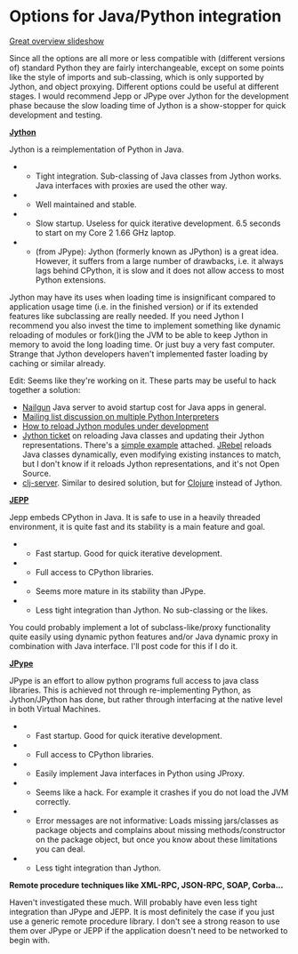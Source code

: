 # Options for Java/Python integration #

[Great overview slideshow](http://www.slideshare.net/onyame/mixing-python-and-java)

Since all the options are all more or less compatible with (different versions of) standard Python they are fairly interchangeable, except on some points like the style of imports and sub-classing, which is only supported by Jython, and object proxying. Different options could be useful at different stages. I would recommend Jepp or JPype over Jython for the development phase because the slow loading time of Jython is a show-stopper for quick development and testing.


**[Jython](http://www.jython.org)**

Jython is a reimplementation of Python in Java.

  * + Tight integration. Sub-classing of Java classes from Jython works. Java interfaces with proxies are used the other way.
  * + Well maintained and stable.
  * - Slow startup. Useless for quick iterative development. 6.5 seconds to start on my Core 2 1.66 GHz laptop.
  * - (from JPype): Jython (formerly known as JPython) is a great idea. However, it suffers from a large number of drawbacks, i.e. it always lags behind CPython, it is slow and it does not allow access to most Python extensions.

Jython may have its uses when loading time is insignificant compared to application usage time (i.e. in the finished version) or if its extended features like subclassing are really needed. If you need Jython I recommend you also invest the time to implement something like dynamic reloading of modules or fork()ing the JVM to be able to keep Jython in memory to avoid the long loading time. Or just buy a very fast computer. Strange that Jython developers haven't implemented faster loading by caching or similar already.

Edit: Seems like they're working on it. These parts may be useful to hack together a solution:
  * [Nailgun](http://www.martiansoftware.com/nailgun/index.html) Java server to avoid startup cost for Java apps in general.
  * [Mailing list discussion on multiple Python Interpreters](http://old.nabble.com/Multiple-PythonInterpreters--reloading-modules-td15755811.html)
  * [How to reload Jython modules under development](http://pyunit.sourceforge.net/notes/reloading.html)
  * [Jython ticket](http://bugs.jython.org/issue1411) on reloading Java classes and updating their Jython representations. There's a [simple example](http://bugs.jython.org/file751/ClassReloader.java) attached. [JRebel](http://www.zeroturnaround.com/jrebel/) reloads Java classes dynamically, even modifying existing instances to match, but I don't know if it reloads Jython representations, and it's not Open Source.
  * [clj-server](http://github.com/Neronus/clj-server). Similar to desired solution, but for [Clojure](http://clojure.org) instead of Jython.


**[JEPP](http://jepp.sourceforge.net/usage.html)**

Jepp embeds CPython in Java. It is safe to use in a heavily threaded environment, it is quite fast and its stability is a main feature and goal.

  * + Fast startup. Good for quick iterative development.
  * + Full access to CPython libraries.
  * + Seems more mature in its stability than JPype.
  * - Less tight integration than Jython. No sub-classing or the likes.

You could probably implement a lot of subclass-like/proxy functionality quite easily using dynamic python features and/or Java dynamic proxy in combination with Java interface. I'll post code for this if I do it.


**[JPype](http://jpype.sourceforge.net/)**

JPype is an effort to allow python programs full access to java class libraries. This is achieved not through re-implementing Python, as Jython/JPython has done, but rather through interfacing at the native level in both Virtual Machines.

  * + Fast startup. Good for quick iterative development.
  * + Full access to CPython libraries.
  * + Easily implement Java interfaces in Python using JProxy.
  * - Seems like a hack. For example it crashes if you do not load the JVM correctly.
  * - Error messages are not informative: Loads missing jars/classes as package objects and complains about missing methods/constructor on the package object, but once you know about these limitations you can deal.
  * - Less tight integration than Jython.


**Remote procedure techniques like XML-RPC, JSON-RPC, SOAP, Corba...**

Haven't investigated these much. Will probably have even less tight integration than JPype and JEPP. It is most definitely the case if you just use a generic remote procedure library. I don't see a strong reason to use them over JPype or JEPP if the application doesn't need to be networked to begin with.